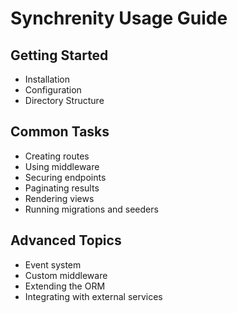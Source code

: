 # Synchrenity Usage Guide

## Getting Started
- Installation
- Configuration
- Directory Structure

## Common Tasks
- Creating routes
- Using middleware
- Securing endpoints
- Paginating results
- Rendering views
- Running migrations and seeders

## Advanced Topics
- Event system
- Custom middleware
- Extending the ORM
- Integrating with external services
